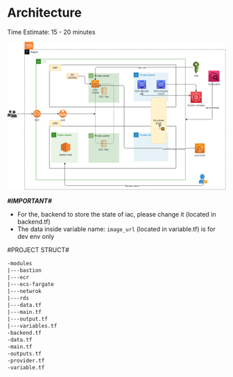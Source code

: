 # Architecture
Time Estimate: 15 - 20 minutes  

![Architecture](./Images/Architecture-Overview.drawio.png)


***#IMPORTANT#***

* For the, backend to store the state of iac, please change it (located in backend.tf)
* The data inside variable name: ``image_url`` (located in variable.tf) is for dev env only

#PROJECT STRUCT# 
```
-modules 
|---bastion 
|---ecr 
|---ecs-fargate
|---netwrok
|---rds
|---data.tf
|---main.tf
|---output.tf
|---variables.tf
-backend.tf
-data.tf
-main.tf
-outputs.tf
-provider.tf
-variable.tf
```